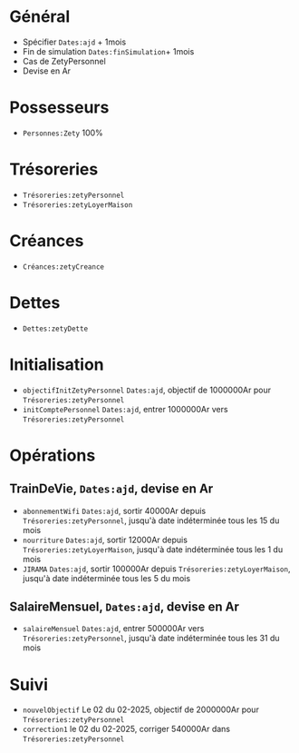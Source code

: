 # Général
* Spécifier `Dates:ajd` + 1mois
* Fin de simulation `Dates:finSimulation`+ 1mois
* Cas de ZetyPersonnel 
* Devise en Ar

# Possesseurs
* `Personnes:Zety` 100%

# Trésoreries
* `Trésoreries:zetyPersonnel`
* `Trésoreries:zetyLoyerMaison`

# Créances
* `Créances:zetyCreance`

# Dettes
* `Dettes:zetyDette`

# Initialisation
* `objectifInitZetyPersonnel` `Dates:ajd`, objectif de 1000000Ar pour `Trésoreries:zetyPersonnel`
* `initComptePersonnel` `Dates:ajd`, entrer 1000000Ar vers `Trésoreries:zetyPersonnel`
 
# Opérations
## TrainDeVie, `Dates:ajd`, devise en Ar
* `abonnementWifi` `Dates:ajd`, sortir 40000Ar depuis `Trésoreries:zetyPersonnel`, jusqu'à date indéterminée tous les 15 du mois
* `nourriture` `Dates:ajd`, sortir 12000Ar depuis `Trésoreries:zetyLoyerMaison`, jusqu'à date indéterminée tous les 1 du mois
* `JIRAMA` `Dates:ajd`, sortir 100000Ar depuis `Trésoreries:zetyLoyerMaison`, jusqu'à date indéterminée tous les 5 du mois
 
## SalaireMensuel, `Dates:ajd`, devise en Ar
* `salaireMensuel` `Dates:ajd`, entrer 500000Ar vers `Trésoreries:zetyPersonnel`, jusqu'à date indéterminée tous les 31 du mois

# Suivi
* `nouvelObjectif` Le 02 du 02-2025, objectif de 2000000Ar pour `Trésoreries:zetyPersonnel`
* `correction1` le 02 du 02-2025, corriger 540000Ar dans `Trésoreries:zetyPersonnel`